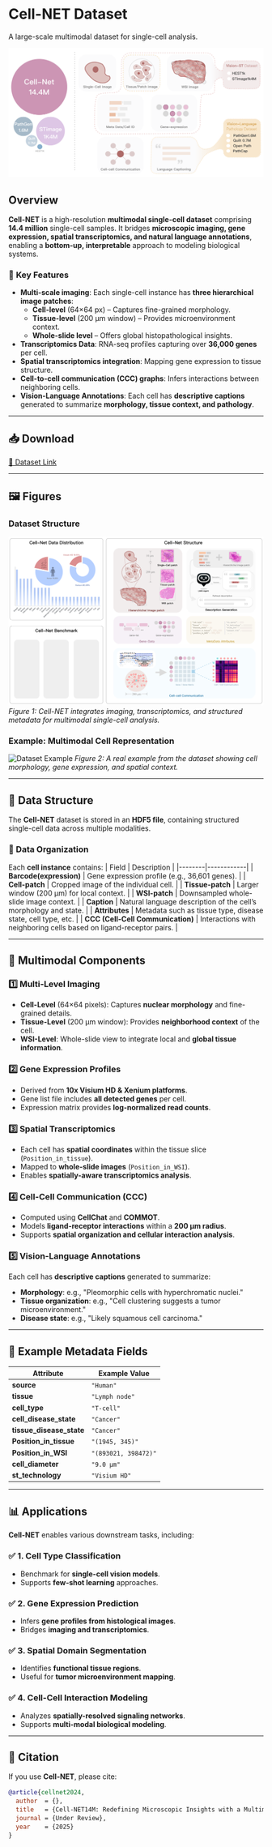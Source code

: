 # **Cell-NET Dataset**
A large-scale multimodal dataset for single-cell analysis.

![Dataset Overview](comparison.png)

## **Overview**
**Cell-NET** is a high-resolution **multimodal single-cell dataset** comprising **14.4 million** single-cell samples. It bridges **microscopic imaging, gene expression, spatial transcriptomics, and natural language annotations**, enabling a **bottom-up, interpretable** approach to modeling biological systems.  

### 🔹 **Key Features**
- **Multi-scale imaging**: Each single-cell instance has **three hierarchical image patches**:
  - **Cell-level** (64×64 px) – Captures fine-grained morphology.
  - **Tissue-level** (200 µm window) – Provides microenvironment context.
  - **Whole-slide level** – Offers global histopathological insights.
- **Transcriptomics Data**: RNA-seq profiles capturing over **36,000 genes** per cell.
- **Spatial transcriptomics integration**: Mapping gene expression to tissue structure.
- **Cell-to-cell communication (CCC) graphs**: Infers interactions between neighboring cells.
- **Vision-Language Annotations**: Each cell has **descriptive captions** generated to summarize **morphology, tissue context, and pathology**.

---

## **📥 Download**
[🔗 Dataset Link](#) <!-- Replace with actual link when available -->

---

## **🖼️ Figures**
### **Dataset Structure**
![Dataset](dataset.png)
*Figure 1: Cell-NET integrates imaging, transcriptomics, and structured metadata for multimodal single-cell analysis.*

### **Example: Multimodal Cell Representation**
![Dataset Example](realexample.png)
*Figure 2: A real example from the dataset showing cell morphology, gene expression, and spatial context.*

---

## **📑 Data Structure**
The **Cell-NET** dataset is stored in an **HDF5 file**, containing structured single-cell data across multiple modalities.

### **📂 Data Organization**
Each **cell instance** contains:
| Field | Description |
|--------|------------|
| **Barcode(expression)** | Gene expression profile (e.g., 36,601 genes). |
| **Cell-patch** | Cropped image of the individual cell. |
| **Tissue-patch** | Larger window (200 µm) for local context. |
| **WSI-patch** | Downsampled whole-slide image context. |
| **Caption** | Natural language description of the cell’s morphology and state. |
| **Attributes** | Metadata such as tissue type, disease state, cell type, etc. |
| **CCC (Cell-Cell Communication)** | Interactions with neighboring cells based on ligand-receptor pairs. |

---

## **🔬 Multimodal Components**
### **1️⃣ Multi-Level Imaging**
- **Cell-Level** (64×64 pixels): Captures **nuclear morphology** and fine-grained details.
- **Tissue-Level** (200 µm window): Provides **neighborhood context** of the cell.
- **WSI-Level**: Whole-slide view to integrate local and **global tissue information**.

### **2️⃣ Gene Expression Profiles**
- Derived from **10x Visium HD & Xenium platforms**.
- Gene list file includes **all detected genes** per cell.
- Expression matrix provides **log-normalized read counts**.

### **3️⃣ Spatial Transcriptomics**
- Each cell has **spatial coordinates** within the tissue slice (`Position_in_tissue`).
- Mapped to **whole-slide images** (`Position_in_WSI`).
- Enables **spatially-aware transcriptomics analysis**.

### **4️⃣ Cell-Cell Communication (CCC)**
- Computed using **CellChat** and **COMMOT**.
- Models **ligand-receptor interactions** within a **200 µm radius**.
- Supports **spatial organization and cellular interaction analysis**.

### **5️⃣ Vision-Language Annotations**
Each cell has **descriptive captions** generated to summarize:
- **Morphology**: e.g., "Pleomorphic cells with hyperchromatic nuclei."
- **Tissue organization**: e.g., "Cell clustering suggests a tumor microenvironment."
- **Disease state**: e.g., "Likely squamous cell carcinoma."

---

## **🔬 Example Metadata Fields**
| Attribute | Example Value |
|-----------|--------------|
| **source** | `"Human"` |
| **tissue** | `"Lymph node"` |
| **cell_type** | `"T-cell"` |
| **cell_disease_state** | `"Cancer"` |
| **tissue_disease_state** | `"Cancer"` |
| **Position_in_tissue** | `"(1945, 345)"` |
| **Position_in_WSI** | `"(893021, 398472)"` |
| **cell_diameter** | `"9.0 µm"` |
| **st_technology** | `"Visium HD"` |

---

## **📊 Applications**
**Cell-NET** enables various downstream tasks, including:
### ✅ **1. Cell Type Classification**
- Benchmark for **single-cell vision models**.
- Supports **few-shot learning** approaches.

### ✅ **2. Gene Expression Prediction**
- Infers **gene profiles from histological images**.
- Bridges **imaging and transcriptomics**.

### ✅ **3. Spatial Domain Segmentation**
- Identifies **functional tissue regions**.
- Useful for **tumor microenvironment mapping**.

### ✅ **4. Cell-Cell Interaction Modeling**
- Analyzes **spatially-resolved signaling networks**.
- Supports **multi-modal biological modeling**.

---

## **📌 Citation**
If you use **Cell-NET**, please cite:
```bibtex
@article{cellnet2024,
  author  = {},
  title   = {Cell-NET14M: Redefining Microscopic Insights with a Multimodal Single-Cell Spatial Transcriptomics Dataset},
  journal = {Under Review},
  year    = {2025}
}

